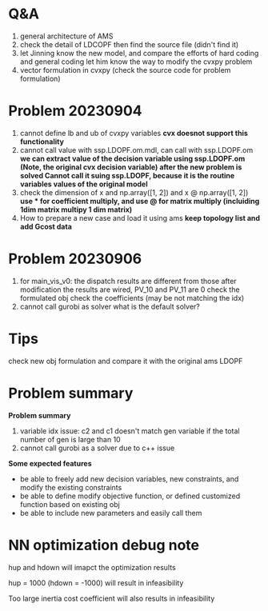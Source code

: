 # Q&A

1. general architecture of AMS
2. check the detail of LDCOPF
   then find the source file (didn't find it)
3. let Jinning know the new model, and compare the efforts of hard coding and general coding
   let him know the way to modify the cvxpy problem
4. vector formulation in cvxpy
   (check the source code for problem formulation)

# Problem 20230904

1. cannot define lb and ub of cvxpy variables
   **cvx doesnot support this functionality**
2. cannot call value with ssp.LDOPF.om.mdl, can call with ssp.LDOPF.om
   **we can extract value of the decision variable using ssp.LDOPF.om (Note, the original cvx decision variable) after the new problem is solved
   Cannot call it suing ssp.LDOPF, because it is the routine variables values of the original model**
3. check the dimension of x and np.array([1, 2]) and x @ np.array([1, 2])
   **use * for coefficient multiply, and use @ for matrix multiply (incluiding 1dim matrix multipy 1 dim matrix)**
4. How to prepare a new case
   and load it using ams
   **keep topology list and add Gcost data**

# Problem 20230906

1. for main_vis_v0: the dispatch results are different from those after modification
   the results are wired, PV_10 and PV_11 are 0
   check the formulated obj
   check the coefficients (may be not matching the idx)
2. cannot call gurobi as solver
   what is the default solver?

# Tips

check new obj formulation and compare it with the original ams LDOPF

# Problem summary

**Problem summary**

1. variable idx issue: c2 and c1 doesn't match gen variable if the total number of gen is large than 10
2. cannot call gurobi as a solver due to c++ issue

**Some expected features**

* be able to freely add new decision variables, new constraints, and modify the existing constraints
* be able to define modify objective function, or defined customized function based on existing obj
* be able to include new parameters and easily call them




# NN optimization debug note

hup and hdown will imapct the optimization results

hup = 1000 (hdown = -1000) will result in infeasibility

Too large inertia cost coefficient will also results in infeasibility
